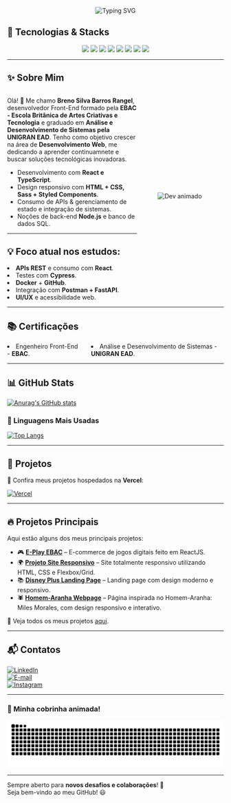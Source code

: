 <p align="center">
  <img src="https://readme-typing-svg.herokuapp.com?font=Fira+Code&weight=700&size=22&pause=1000&color=800080&center=true&width=435&lines=%F0%9F%9A%80+Bem-vindo+ao+meu+GitHub!" alt="Typing SVG" />
</p>

## 🔧 Tecnologias & Stacks  
<p align="center">
  <img src="https://cdn.jsdelivr.net/gh/devicons/devicon/icons/html5/html5-original.svg" width="50px" />  
  <img src="https://cdn.jsdelivr.net/gh/devicons/devicon/icons/css3/css3-original.svg" width="50px" />  
  <img src="https://cdn.jsdelivr.net/gh/devicons/devicon/icons/javascript/javascript-original.svg" width="50px" />  
  <img src="https://cdn.jsdelivr.net/gh/devicons/devicon/icons/react/react-original.svg" width="50px" />  
  <img src="https://cdn.jsdelivr.net/gh/devicons/devicon/icons/typescript/typescript-original.svg" width="50px" />  
  <img src="https://cdn.jsdelivr.net/gh/devicons/devicon/icons/sass/sass-original.svg" width="50px" />  
  <img src="https://cdn.jsdelivr.net/gh/devicons/devicon/icons/nodejs/nodejs-original.svg" width="50px" />  
  <img src="https://cdn.jsdelivr.net/gh/devicons/devicon/icons/figma/figma-original.svg" width="50px" />  
</p>


---

<h2>✨ Sobre Mim</h2>

<div style="display:flex; align-items:center; gap:24px;">
  
  <div style="max-width:60%;">
    <p>Olá! 👋 Me chamo <strong>Breno Silva Barros Rangel</strong>, desenvolvedor Front-End formado
    pela <strong>EBAC - Escola Britânica de Artes Criativas e Tecnologia</strong> e graduado em <strong>Análise e Desenvolvimento de Sistemas pela</strong> <strong>UNIGRAN EAD</strong>.
    Tenho como objetivo crescer na área de <strong>Desenvolvimento Web</strong>, me dedicando a aprender continuamnete e buscar soluções tecnológicas inovadoras.
    </p>
    <ul>
      <li>Desenvolvimento com <strong>React e TypeScript</strong>.</li>
      <li>Design responsivo com <strong>HTML + CSS, Sass + Styled Components</strong>.</li>
      <li>Consumo de APIs &amp; gerenciamento de estado e integração de sistemas.</li>
      <li>Noções de back-end <strong>Node.js</strong> e banco de dados SQL.</li>
    </ul>
        <hr>
      <h2>💡 Foco atual nos estudos:</h2>
    <li><strong>APIs REST</strong> e consumo com <strong>React</strong>.</li>
    <li>Testes com <strong>Cypress</strong>.</li>
    <li><strong>Docker</strong> + <strong>GitHub</strong>.</li>
    <li>Integração com <strong>Postman + FastAPI</strong>.</li>
    <li><strong>UI/UX</strong> e acessibilidade web.</li>
  </div>
  <br>
  <img src="https://media.giphy.com/media/M9gbBd9nbDrOTu1Mqx/giphy.gif"
       alt="Dev animado"
       width="220px">
</div>

---

## 📚 Certificações
<div style="display:flex; align-items:center; gap:24px;">
<li>Engenheiro Front-End - <strong>EBAC</strong>.</li>
<li>Análise e Desenvolvimento de Sistemas - <strong>UNIGRAN EAD</strong>.</li>
</div>

---

## 📊 GitHub Stats  
[![Anurag's GitHub stats](https://github-readme-stats.vercel.app/api?username=Oberon-23&show_icons=true&title_color=800080&text_color=800080&icon_color=800080&bg_color=000000&hide_border=true)](https://github.com/Oberon-23/github-readme-stats)

### 🚀 Linguagens Mais Usadas  
[![Top Langs](https://github-readme-stats.vercel.app/api/top-langs/?username=Oberon-23&layout=compact&title_color=800080&text_color=800080&icon_color=800080&bg_color=000000&hide_border=true)](https://github.com/anuraghazra/github-readme-stats)

---

## 🚀 Projetos  
🔗 Confira meus projetos hospedados na **Vercel**:

[![Vercel](https://img.shields.io/badge/-Vercel-000000?style=for-the-badge&logo=vercel&logoColor=800080)](https://vercel.com/oberon-23s-projects)  

---

## 🔥 Projetos Principais  

Aqui estão alguns dos meus principais projetos:  

- 🎮 **[E-Play EBAC](https://github.com/Oberon-23/eplay-ebac)** – E-commerce de jogos digitais feito em ReactJS.  
- 🌍 **[Projeto Site Responsivo](https://github.com/Oberon-23/projeto-site-responsivo)** – Site totalmente responsivo utilizando HTML, CSS e Flexbox/Grid.  
- 📚 **[Disney Plus Landing Page](https://github.com/Oberon-23/clone-disneyplus)** – Landing page com design moderno e responsivo.
- 🕷️ **[Homem-Aranha Webpage](https://github.com/Oberon-23/spiderman-landing-page)** – Página inspirada no Homem-Aranha: Miles Morales, com design responsivo e interativo.  

📌 Veja todos os meus projetos [aqui](https://github.com/Oberon-23?tab=repositories).  

---

## 📬 Contatos  

<a href="https://www.linkedin.com/in/brenosilvarangel/">
  <img src="https://img.shields.io/badge/LinkedIn-000000?style=for-the-badge&logo=linkedin&logoColor=800080" alt="LinkedIn">
</a>
<br>
<a href="mailto:brenoosbr@outlook.com">
  <img src="https://img.shields.io/badge/Email-000000?style=for-the-badge&logo=Outlook&logoColor=800080" alt="E-mail">
</a>
<br>
<a href="https://www.instagram.com/breno.sbr/">
  <img src="https://img.shields.io/badge/Instagram-000000?style=for-the-badge&logo=Instagram&logoColor=800080" alt="Instagram">
</a>



---

### 🐍 Minha cobrinha animada!
<p align="center">
  <img src="https://raw.githubusercontent.com/Oberon-23/Oberon-23/output/github-contribution-grid-snake-dark.svg" alt="Snake animation" />
</p>

---

Sempre aberto para **novos desafios e colaborações**! 🚀  
Seja bem-vindo ao meu GitHub! 😃  
